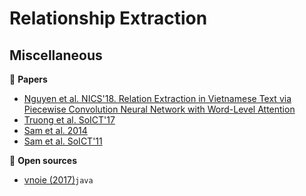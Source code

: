 # Relationship Extraction

## Miscellaneous

:scroll: **Papers**

* [Nguyen et al. NICS'18. Relation Extraction in Vietnamese Text via Piecewise Convolution Neural Network with Word-Level Attention](https://drive.google.com/file/d/1To2pL-UAEiKWNFYDJzHgO7ls20lh4_J0/view?usp=sharing)
* [Truong et al. SoICT'17](https://arxiv.org/pdf/1801.07804.pdf)
* [Sam et al. 2014](http://vjs.ac.vn/index.php/jcc/article/view/2566)
* [Sam et al. SoICT'11](https://www.researchgate.net/publication/221633643_Semi-supervised_learning_for_relation_extraction_in_Vietnamese_text)

:file_folder: **Open sources**

* [vnoie (2017)](https://bitbucket.org/vnoie/source/overview)`java`
